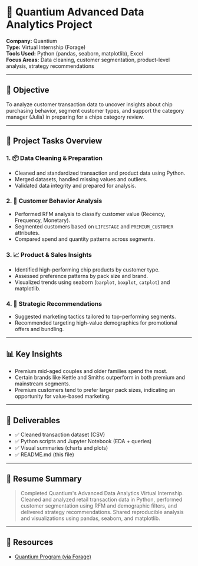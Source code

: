 # 🧪 Quantium Advanced Data Analytics Project

**Company:** Quantium  
**Type:** Virtual Internship (Forage)  
**Tools Used:** Python (pandas, seaborn, matplotlib), Excel  
**Focus Areas:** Data cleaning, customer segmentation, product-level analysis, strategy recommendations

---

## 📌 Objective

To analyze customer transaction data to uncover insights about chip purchasing behavior, segment customer types, and support the category manager (Julia) in preparing for a chips category review.

---

## 📁 Project Tasks Overview

### 1. 📦 Data Cleaning & Preparation
- Cleaned and standardized transaction and product data using Python.
- Merged datasets, handled missing values and outliers.
- Validated data integrity and prepared for analysis.

### 2. 👥 Customer Behavior Analysis
- Performed RFM analysis to classify customer value (Recency, Frequency, Monetary).
- Segmented customers based on `LIFESTAGE` and `PREMIUM_CUSTOMER` attributes.
- Compared spend and quantity patterns across segments.

### 3. 📈 Product & Sales Insights
- Identified high-performing chip products by customer type.
- Assessed preference patterns by pack size and brand.
- Visualized trends using seaborn (`barplot`, `boxplot`, `catplot`) and matplotlib.

### 4. 🧠 Strategic Recommendations
- Suggested marketing tactics tailored to top-performing segments.
- Recommended targeting high-value demographics for promotional offers and bundling.

---

## 📊 Key Insights

- Premium mid-aged couples and older families spend the most.
- Certain brands like Kettle and Smiths outperform in both premium and mainstream segments.
- Premium customers tend to prefer larger pack sizes, indicating an opportunity for value-based marketing.

---

## 📁 Deliverables

- ✅ Cleaned transaction dataset (CSV)
- ✅ Python scripts and Jupyter Notebook (EDA + queries)
- ✅ Visual summaries (charts and plots)
- ✅ README.md (this file)

---

## 💼 Resume Summary

> Completed Quantium's Advanced Data Analytics Virtual Internship. Cleaned and analyzed retail transaction data in Python, performed customer segmentation using RFM and demographic filters, and delivered strategy recommendations. Shared reproducible analysis and visualizations using pandas, seaborn, and matplotlib.

---

## 🔗 Resources

- [Quantium Program (via Forage)](https://www.theforage.com/virtual-internships/prototype/MJxRM5H9CLLE2yoQD/Data-Analytics)
